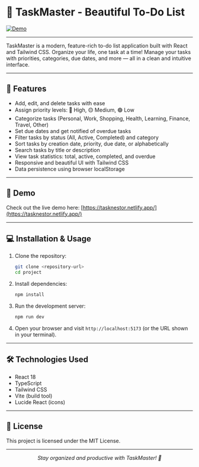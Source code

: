 # 🎯 TaskMaster - Beautiful To-Do List

[![Demo](https://img.shields.io/badge/demo-online-brightgreen)](https://tasknestor.netlify.app/)

---

TaskMaster is a modern, feature-rich to-do list application built with React and Tailwind CSS. Organize your life, one task at a time! Manage your tasks with priorities, categories, due dates, and more — all in a clean and intuitive interface.

---

## 🚀 Features

- Add, edit, and delete tasks with ease
- Assign priority levels: 🔴 High, 🟡 Medium, 🟢 Low
- Categorize tasks (Personal, Work, Shopping, Health, Learning, Finance, Travel, Other)
- Set due dates and get notified of overdue tasks
- Filter tasks by status (All, Active, Completed) and category
- Sort tasks by creation date, priority, due date, or alphabetically
- Search tasks by title or description
- View task statistics: total, active, completed, and overdue
- Responsive and beautiful UI with Tailwind CSS
- Data persistence using browser localStorage

---

## 🎨 Demo

Check out the live demo here: [https://tasknestor.netlify.app/](https://tasknestor.netlify.app/)

---

## 💻 Installation & Usage

1. Clone the repository:

   ```bash
   git clone <repository-url>
   cd project
   ```

2. Install dependencies:

   ```bash
   npm install
   ```

3. Run the development server:

   ```bash
   npm run dev
   ```

4. Open your browser and visit `http://localhost:5173` (or the URL shown in your terminal).

---

## 🛠️ Technologies Used

- React 18
- TypeScript
- Tailwind CSS
- Vite (build tool)
- Lucide React (icons)

---

## 📄 License

This project is licensed under the MIT License.

---

<p align="center">
  <em>Stay organized and productive with TaskMaster! 🎉</em>
</p>
